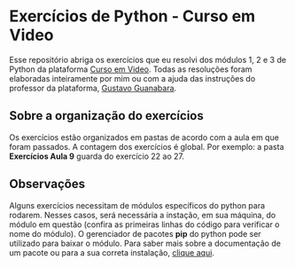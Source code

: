 # Exercícios de Python - Curso em Video

Esse repositório abriga os exercícios que eu resolvi dos módulos 1, 2 e 3 de Python da plataforma [Curso em Video](https://www.cursoemvideo.com/).
Todas as resoluções foram elaboradas inteiramente por mim ou com a ajuda das instruções do professor da plataforma, [Gustavo Guanabara](https://www.cursoemvideo.com/sobre/).

## Sobre a organização do exercícios

Os exercícios estão organizados em pastas de acordo com a aula em que foram passados. A contagem dos exercícios é global.
Por exemplo: a pasta **Exercícios Aula 9** guarda do exercício 22 ao 27.

## Observações
Alguns exercícios necessitam de módulos específicos do python para rodarem. Nesses casos, será necessária a instação, em sua máquina, do módulo em questão (confira as primeiras linhas do código para verificar o nome do módulo). O gerenciador de pacotes **pip** do python pode ser utilizado para baixar o módulo. Para saber mais sobre a documentação de um pacote ou para a sua correta instalação, [clique aqui](https://pypi.org/).
